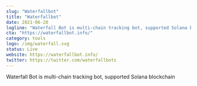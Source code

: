 ```yaml
---
slug: "Waterfallbot"
title: "Waterfallbot"
date: 2021-06-28
logline: "Waterfall Bot is multi-chain tracking bot, supported Solana blockchain"
cta: "https://waterfallbot.info/"
category: tools
logo: /img/waterfall.svg
status: Live
website: https://waterfallbot.info/
twitter: https://twitter.com/waterfallbots
---
```


Waterfall Bot is multi-chain tracking bot, supported Solana blockchain
